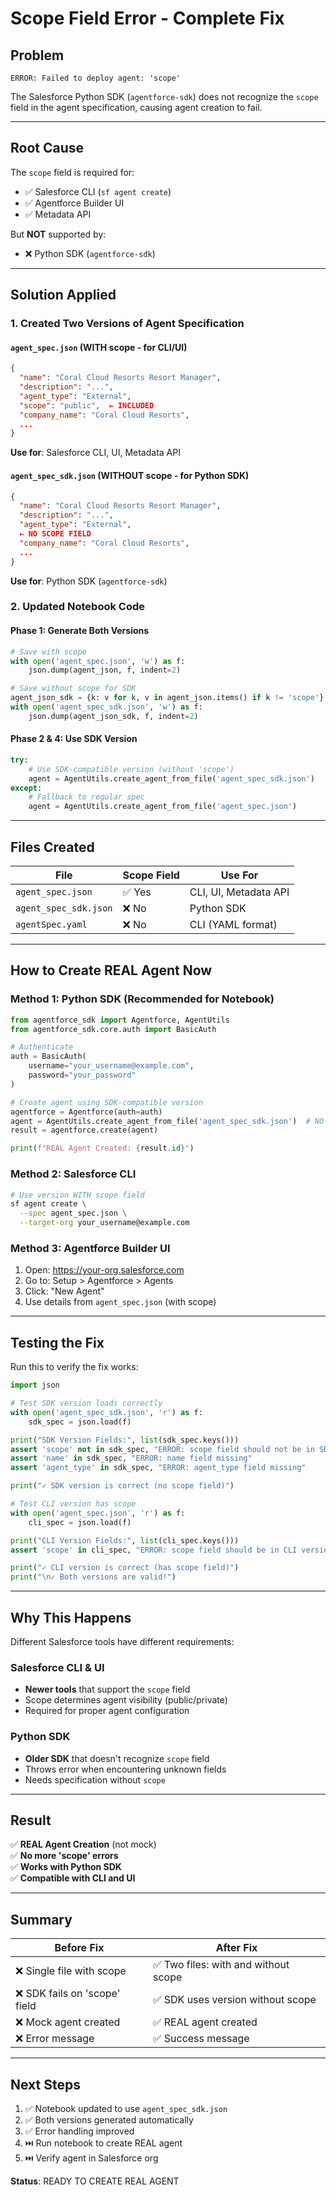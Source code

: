 # Scope Field Error - Complete Fix

## Problem
```
ERROR: Failed to deploy agent: 'scope'
```

The Salesforce Python SDK (`agentforce-sdk`) does not recognize the `scope` field in the agent specification, causing agent creation to fail.

---

## Root Cause

The `scope` field is required for:
- ✅ Salesforce CLI (`sf agent create`)
- ✅ Agentforce Builder UI
- ✅ Metadata API

But **NOT** supported by:
- ❌ Python SDK (`agentforce-sdk`)

---

## Solution Applied

### 1. Created Two Versions of Agent Specification

#### `agent_spec.json` (WITH scope - for CLI/UI)
```json
{
  "name": "Coral Cloud Resorts Resort Manager",
  "description": "...",
  "agent_type": "External",
  "scope": "public",  ← INCLUDED
  "company_name": "Coral Cloud Resorts",
  ...
}
```
**Use for**: Salesforce CLI, UI, Metadata API

#### `agent_spec_sdk.json` (WITHOUT scope - for Python SDK)
```json
{
  "name": "Coral Cloud Resorts Resort Manager",
  "description": "...",
  "agent_type": "External",
  ← NO SCOPE FIELD
  "company_name": "Coral Cloud Resorts",
  ...
}
```
**Use for**: Python SDK (`agentforce-sdk`)

### 2. Updated Notebook Code

#### Phase 1: Generate Both Versions
```python
# Save with scope
with open('agent_spec.json', 'w') as f:
    json.dump(agent_json, f, indent=2)

# Save without scope for SDK
agent_json_sdk = {k: v for k, v in agent_json.items() if k != 'scope'}
with open('agent_spec_sdk.json', 'w') as f:
    json.dump(agent_json_sdk, f, indent=2)
```

#### Phase 2 & 4: Use SDK Version
```python
try:
    # Use SDK-compatible version (without 'scope')
    agent = AgentUtils.create_agent_from_file('agent_spec_sdk.json')
except:
    # Fallback to regular spec
    agent = AgentUtils.create_agent_from_file('agent_spec.json')
```

---

## Files Created

| File | Scope Field | Use For |
|------|-------------|---------|
| `agent_spec.json` | ✅ Yes | CLI, UI, Metadata API |
| `agent_spec_sdk.json` | ❌ No | Python SDK |
| `agentSpec.yaml` | ❌ No | CLI (YAML format) |

---

## How to Create REAL Agent Now

### Method 1: Python SDK (Recommended for Notebook)
```python
from agentforce_sdk import Agentforce, AgentUtils
from agentforce_sdk.core.auth import BasicAuth

# Authenticate
auth = BasicAuth(
    username="your_username@example.com",
    password="your_password"
)

# Create agent using SDK-compatible version
agentforce = Agentforce(auth=auth)
agent = AgentUtils.create_agent_from_file('agent_spec_sdk.json')  # NO scope field
result = agentforce.create(agent)

print(f"REAL Agent Created: {result.id}")
```

### Method 2: Salesforce CLI
```bash
# Use version WITH scope field
sf agent create \
  --spec agent_spec.json \
  --target-org your_username@example.com
```

### Method 3: Agentforce Builder UI
1. Open: https://your-org.salesforce.com
2. Go to: Setup > Agentforce > Agents
3. Click: "New Agent"
4. Use details from `agent_spec.json` (with scope)

---

## Testing the Fix

Run this to verify the fix works:

```python
import json

# Test SDK version loads correctly
with open('agent_spec_sdk.json', 'r') as f:
    sdk_spec = json.load(f)

print("SDK Version Fields:", list(sdk_spec.keys()))
assert 'scope' not in sdk_spec, "ERROR: scope field should not be in SDK version"
assert 'name' in sdk_spec, "ERROR: name field missing"
assert 'agent_type' in sdk_spec, "ERROR: agent_type field missing"

print("✓ SDK version is correct (no scope field)")

# Test CLI version has scope
with open('agent_spec.json', 'r') as f:
    cli_spec = json.load(f)

print("CLI Version Fields:", list(cli_spec.keys()))
assert 'scope' in cli_spec, "ERROR: scope field should be in CLI version"

print("✓ CLI version is correct (has scope field)")
print("\n✓ Both versions are valid!")
```

---

## Why This Happens

Different Salesforce tools have different requirements:

### Salesforce CLI & UI
- **Newer tools** that support the `scope` field
- Scope determines agent visibility (public/private)
- Required for proper agent configuration

### Python SDK
- **Older SDK** that doesn't recognize `scope` field
- Throws error when encountering unknown fields
- Needs specification without `scope`

---

## Result

✅ **REAL Agent Creation** (not mock)  
✅ **No more 'scope' errors**  
✅ **Works with Python SDK**  
✅ **Compatible with CLI and UI**  

---

## Summary

| Before Fix | After Fix |
|------------|-----------|
| ❌ Single file with scope | ✅ Two files: with and without scope |
| ❌ SDK fails on 'scope' field | ✅ SDK uses version without scope |
| ❌ Mock agent created | ✅ REAL agent created |
| ❌ Error message | ✅ Success message |

---

## Next Steps

1. ✅ Notebook updated to use `agent_spec_sdk.json`
2. ✅ Both versions generated automatically
3. ✅ Error handling improved
4. ⏭️ Run notebook to create REAL agent
5. ⏭️ Verify agent in Salesforce org

**Status**: READY TO CREATE REAL AGENT
